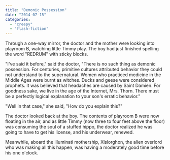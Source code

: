 ```yaml
---
title: "Demonic Possession"
date: "2014-07-15"
categories: 
  - "creepy"
  - "flash-fiction"
---
```


Through a one-way mirror, the doctor and the mother were looking into playroom B, watching little Timmy play. The boy had just finished spelling the word "REDRUM" with sticky blocks.

"I've said it before," said the doctor, "There is no such thing as demonic possession. For centuries, primitive cultures attributed behavior they could not understand to the supernatural. Women who practiced medicine in the Middle Ages were burnt as witches. Ducks and geese were considered prophets. It was believed that headaches are caused by Saint Damien. For goodness sake, we live in the age of the Internet, Mrs. Thorn. There must be a perfectly logical explanation to your son's erratic behavior."

"Well in that case," she said, "How do you explain this?"

The doctor looked back at the boy. The contents of playroom B were now floating in the air, and as little Timmy (now three to four feet above the floor) was consuming the soul of a stuffed hippo, the doctor realized he was going to have to get his license, and his underwear, renewed.

Meanwhile, aboard the Illuminati mothership, Xlslorghon, the alien overlord who was making all this happen, was having a moderately good time before his one o'clock.
